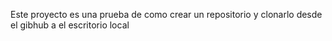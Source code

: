 Este proyecto es una prueba de como crear un repositorio y clonarlo desde el gibhub a el escritorio local 

